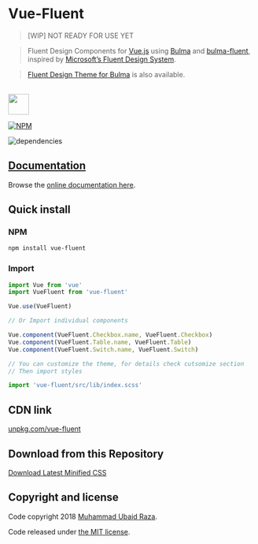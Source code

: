 # Vue-Fluent

> [WIP] NOT READY FOR USE YET

> Fluent Design Components for [Vue.js](https://vuejs.org) using [Bulma](http://bulma.io) and [bulma-fluent](https://mubaidr.github.io/vue-fluent/), inspired by [Microsoft’s Fluent Design System](https://fluent.microsoft.com).

> [Fluent Design Theme for Bulma](https://github.com/mubaidr/bulma-fluent) is also available.

<br/>

<a href="https://patreon.com/mubaidr">
  <img src="https://c5.patreon.com/external/logo/become_a_patron_button@2x.png" height="42">
</a>

[![NPM](https://nodei.co/npm/vue-fluent.png?compact=true)](https://nodei.co/npm/vue-fluent/)

![dependencies](https://david-dm.org/mubaidr/vue-fluent.svg)

## [Documentation](https://mubaidr.github.io/vue-fluent/)

Browse the [online documentation here](https://mubaidr.github.io/vue-fluent/).

## Quick install

### NPM

```sh
npm install vue-fluent
```

### Import

```js
import Vue from 'vue'
import VueFluent from 'vue-fluent'

Vue.use(VueFluent)

// Or Import individual components

Vue.component(VueFluent.Checkbox.name, VueFluent.Checkbox)
Vue.component(VueFluent.Table.name, VueFluent.Table)
Vue.component(VueFluent.Switch.name, VueFluent.Switch)

// You can customize the theme, for details check cutsomize section
// Then import styles

import 'vue-fluent/src/lib/index.scss'
```

## CDN link

[unpkg.com/vue-fluent](https://unpkg.com/vue-fluent/dist/)

## Download from this Repository

[Download Latest Minified CSS](https://raw.githubusercontent.com/mubaidr/vue-fluent/master/dist/)

## Copyright and license

Code copyright 2018 [Muhammad Ubaid Raza](https://mubaidr.github.io).

Code released under [the MIT license](https://github.com/jgthms/bulma/blob/master/LICENSE).
